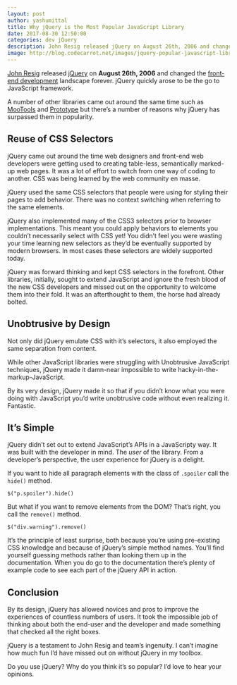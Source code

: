 ```yaml
---
layout: post
author: yashumittal
title: Why jQuery is the Most Popular JavaScript Library
date: 2017-08-30 12:50:00
categories: dev jQuery
description: John Resig released jQuery on August 26th, 2006 and changed the front-end development landscape forever.
image: http://blog.codecarrot.net/images/jquery-popular-javascript-library.png
---
```


[John Resig](http://ejohn.org/) released [jQuery](http://jquery.com/) on **August 26th, 2006** and changed the [front-end development]() landscape forever. jQuery quickly arose to be the go to JavaScript framework.

A number of other libraries came out around the same time such as [MooTools](http://mootools.net/) and [Prototype](http://prototypejs.org/) but there’s a number of reasons why jQuery has surpassed them in popularity.

## Reuse of CSS Selectors

jQuery came out around the time web designers and front-end web developers were getting used to creating table-less, semantically marked-up web pages. It was a lot of effort to switch from one way of coding to another. CSS was being learned by the web community en masse.

jQuery used the same CSS selectors that people were using for styling their pages to add behavior. There was no context switching when referring to the same elements.

jQuery also implemented many of the CSS3 selectors prior to browser implementations. This meant you could apply behaviors to elements you couldn’t necessarily select with CSS yet! You didn’t feel you were wasting your time learning new selectors as they’d be eventually supported by modern browsers. In most cases these selectors are widely supported today.

jQuery was forward thinking and kept CSS selectors in the forefront. Other libraries, initially, sought to extend JavaScript and ignore the fresh blood of the new CSS developers and missed out on the opportunity to welcome them into their fold. It was an afterthought to them, the horse had already bolted.

## Unobtrusive by Design

Not only did jQuery emulate CSS with it’s selectors, it also employed the same separation from content.

While other JavaScript libraries were struggling with Unobtrusive JavaScript techniques, jQuery made it damn-near impossible to write hacky-in-the-markup-JavaScript.

By its very design, jQuery made it so that if you didn’t know what you were doing with JavaScript you’d write unobtrusive code without even realizing it. Fantastic.

## It’s Simple

jQuery didn’t set out to extend JavaScript’s APIs in a JavaScripty way. It was built with the developer in mind. The *user* of the library. From a developer’s perspective, the user experience for jQuery is a delight.

If you want to hide all paragraph elements with the class of `.spoiler` call the `hide()` method.

```
$("p.spoiler").hide()
```

But what if you want to remove elements from the DOM? That’s right, you call the `remove()` method.

```
$("div.warning").remove()
```

It’s the principle of least surprise, both because you’re using pre-existing CSS knowledge and because of jQuery’s simple method names. You’ll find yourself guessing methods rather than looking them up in the documentation. When you do go to the documentation there’s plenty of example code to see each part of the jQuery API in action.

## Conclusion

By its design, jQuery has allowed novices and pros to improve the experiences of countless numbers of users. It took the impossible job of thinking about both the end-user and the developer and made something that checked all the right boxes.

jQuery is a testament to John Resig and team’s ingenuity. I can’t imagine how much fun I’d have missed out on without jQuery in my toolbox.

Do you use jQuery? Why do you think it’s so popular? I’d love to hear your opinions.
